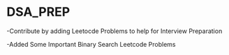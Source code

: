 # DSA_PREP
-Contribute by adding Leetocde Problems to help for Interview Preparation

-Added Some Important Binary Search Leetcode Problems
